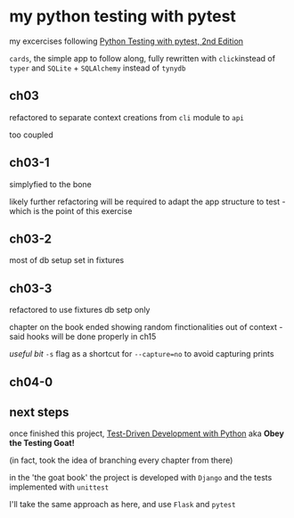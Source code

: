 # my python testing with pytest

my excercises following [Python Testing with pytest, 2nd Edition](https://pythontest.com/pytest-book/)

`cards`, the simple app to follow along, fully rewritten with `click`instead of `typer` and `SQLite` + `SQLAlchemy` instead of `tynydb`

## ch03
refactored to separate context creations from `cli` module to `api`

too coupled

## ch03-1
simplyfied to the bone

likely further refactoring will be required to adapt the app structure to test - which is the point of this exercise

## ch03-2
most of db setup set in fixtures

## ch03-3
refactored to use fixtures db setp only

chapter on the book ended showing random finctionalities out of context - said hooks will be done properly in ch15

_useful bit_ `-s` flag as a shortcut for `--capture=no` to avoid capturing prints

## ch04-0



## next steps
once finished this project, [Test-Driven Development with Python](https://www.obeythetestinggoat.com/pages/book.html)
aka **Obey the Testing Goat!**

(in fact, took the idea of branching every chapter from there)

in the 'the goat book' the project is developed with `Django` and the tests implemented with `unittest`

I'll take the same approach as here, and use `Flask` and `pytest`





